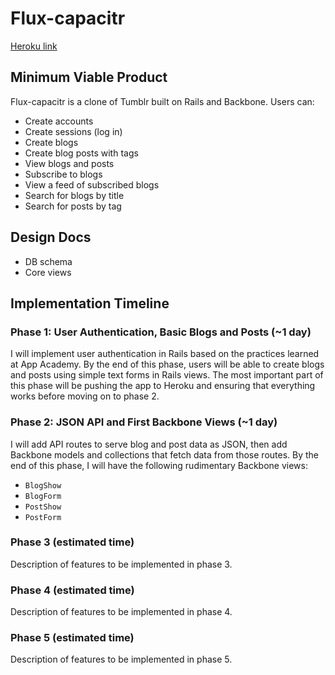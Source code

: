 # Flux-capacitr

[Heroku link][heroku]

[heroku]: http://flux-capacitr.herokuapp.com

## Minimum Viable Product
Flux-capacitr is a clone of Tumblr built on Rails and Backbone. Users can:

* Create accounts
* Create sessions (log in)
* Create blogs
* Create blog posts with tags
* View blogs and posts
* Subscribe to blogs
* View a feed of subscribed blogs
* Search for blogs by title
* Search for posts by tag

## Design Docs
* DB schema
* Core views

## Implementation Timeline

### Phase 1: User Authentication, Basic Blogs and Posts (~1 day)
I will implement user authentication in Rails based on the practices learned at
App Academy. By the end of this phase, users will be able to create blogs and
posts using simple text forms in Rails views. The most important part of this
phase will be pushing the app to Heroku and ensuring that everything works
before moving on to phase 2.

### Phase 2: JSON API and First Backbone Views (~1 day)
I will add API routes to serve blog and post data as JSON, then add Backbone
models and collections that fetch data from those routes. By the end of this
phase, I will have the following rudimentary Backbone views:

* `BlogShow`
* `BlogForm`
* `PostShow`
* `PostForm`

### Phase 3 (estimated time)
Description of features to be implemented in phase 3.

### Phase 4 (estimated time)
Description of features to be implemented in phase 4.

### Phase 5 (estimated time)
Description of features to be implemented in phase 5.
